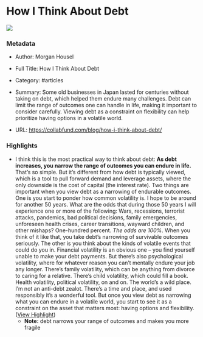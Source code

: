 # How I Think About Debt

![](https://collabfund.com/assets/images/og-image.jpg)

### Metadata

- Author: Morgan Housel
- Full Title: How I Think About Debt
- Category: #articles

- Summary: Some old businesses in Japan lasted for centuries without taking on debt, which helped them endure many challenges. Debt can limit the range of outcomes one can handle in life, making it important to consider carefully. Viewing debt as a constraint on flexibility can help prioritize having options in a volatile world. 

- URL: https://collabfund.com/blog/how-i-think-about-debt/

### Highlights

- I think this is the most practical way to think about debt: **As debt increases, you narrow the range of outcomes you can endure in life.**
  That’s so simple. But it’s different from how debt is typically viewed, which is a tool to pull forward demand and leverage assets, where the only downside is the cost of capital (the interest rate).
  Two things are important when you view debt as a narrowing of endurable outcomes.
  One is you start to ponder how common volatility is.
  I hope to be around for another 50 years. What are the odds that during those 50 years I will experience one or more of the following: Wars, recessions, terrorist attacks, pandemics, bad political decisions, family emergencies, unforeseen health crises, career transitions, wayward children, and other mishaps?
  One-hundred percent. *The odds are 100%*.
  When you think of it like that, you take debt’s narrowing of survivable outcomes seriously.
  The other is you think about the kinds of volatile events that could do you in.
  Financial volatility is an obvious one – you find yourself unable to make your debt payments. But there’s also psychological volatility, where for whatever reason you can’t mentally endure your job any longer. There’s family volatility, which can be anything from divorce to caring for a relative. There’s child volatility, which could fill a book. Health volatility, political volatility, on and on. The world’s a wild place.
  I’m not an anti-debt zealot. There’s a time and place, and used responsibly it’s a wonderful tool.
  But once you view debt as narrowing what you can endure in a volatile world, you start to see it as a constraint on the asset that matters most: having options and flexibility. ([View Highlight](https://read.readwise.io/read/01hy657h244f5kwq56ddmx6ayg))
    - **Note:** debt narrows your range of outcomes and makes you more fragile
